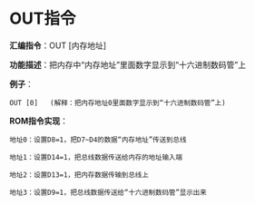# OUT指令

**汇编指令**：OUT [内存地址]

**功能描述**：把内存中“内存地址”里面数字显示到“十六进制数码管”上

**例子**：

	OUT [0]   (解释：把内存地址0里面数字显示到“十六进制数码管”上)

**ROM指令实现**：

    地址0：设置D8=1，把D7~D4的数据“内存地址”传送到总线

    地址1：设置D14=1，把总线数据传送给内存的地址输入端

    地址2：设置D13=1，把内存数据传输到总线上

    地址3：设置D9=1，把总线数据传送给“十六进制数码管”显示出来
